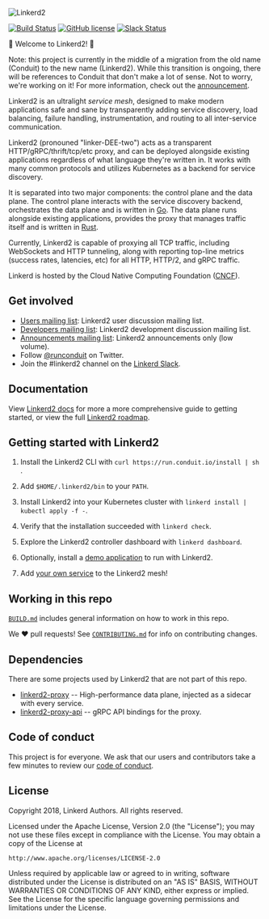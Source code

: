 ![Linkerd2][logo]

[![Build Status][ci-badge]][ci]
[![GitHub license][license-badge]](LICENSE)
[![Slack Status][slack-badge]][slack]

:balloon: Welcome to Linkerd2! :wave:

Note: this project is currently in the middle of a migration from the old name
(Conduit) to the new name (Linkerd2). While this transition is ongoing, there
will be references to Conduit that don't make a lot of sense. Not to worry,
we're working on it! For more information, check out the
[announcement][announcement].

Linkerd2 is an ultralight *service mesh*, designed to make modern applications
safe and sane by transparently adding service discovery, load balancing, failure
handling, instrumentation, and routing to all inter-service communication.

Linkerd2 (pronouned "linker-DEE-two") acts as a transparent
HTTP/gRPC/thrift/tcp/etc proxy, and can be deployed alongside existing
applications regardless of what language they're written in. It works with many
common protocols and utilizes Kubernetes as a backend for service discovery.

It is separated into two major components: the control plane and the data plane.
The control plane interacts with the service discovery backend, orchestrates the
data plane and is written in [Go][golang]. The data plane runs alongside
existing applications, provides the proxy that manages traffic itself and is
written in [Rust][rust].

Currently, Linkerd2 is capable of proxying all TCP traffic, including WebSockets
and HTTP tunneling, along with reporting top-line metrics (success rates,
latencies, etc) for all HTTP, HTTP/2, and gRPC traffic.

Linkerd is hosted by the Cloud Native Computing Foundation ([CNCF][cncf]).

## Get involved

* [Users mailing list][linkerd-users]: Linkerd2 user discussion mailing
  list.
* [Developers mailing list][linkerd-dev]: Linkerd2 development discussion
  mailing list.
* [Announcements mailing list][linkerd-announce]: Linkerd2 announcements only
  (low volume).
* Follow [@runconduit][twitter] on Twitter.
* Join the #linkerd2 channel on the [Linkerd Slack][slack].

## Documentation

View [Linkerd2 docs][linkerd-docs] for more a more comprehensive guide to
getting started, or view the full [Linkerd2 roadmap][roadmap].

## Getting started with Linkerd2

1. Install the Linkerd2 CLI with `curl https://run.conduit.io/install | sh `.

1. Add `$HOME/.linkerd2/bin` to your `PATH`.

1. Install Linkerd2 into your Kubernetes cluster with `linkerd install | kubectl
   apply -f -`.

1. Verify that the installation succeeded with `linkerd check`.

1. Explore the Linkerd2 controller dashboard with `linkerd dashboard`.

1. Optionally, install a [demo application][linkerd-demo] to run with Linkerd2.

1. Add [your own service][linkerd-inject] to the Linkerd2 mesh!

## Working in this repo ##

[`BUILD.md`](BUILD.md) includes general information on how to work in this repo.

We :heart: pull requests! See [`CONTRIBUTING.md`](CONTRIBUTING.md) for info on
contributing changes.

## Dependencies ##

There are some projects used by Linkerd2 that are not part of this repo.

* [linkerd2-proxy][proxy] -- High-performance data plane, injected as a sidecar
  with every service.
* [linkerd2-proxy-api][proxy-api] -- gRPC API bindings for the proxy.

## Code of conduct

This project is for everyone. We ask that our users and contributors take a few
minutes to review our [code of conduct][coc].

## License

Copyright 2018, Linkerd Authors. All rights reserved.

Licensed under the Apache License, Version 2.0 (the "License"); you may not use
these files except in compliance with the License. You may obtain a copy of the
License at

    http://www.apache.org/licenses/LICENSE-2.0

Unless required by applicable law or agreed to in writing, software distributed
under the License is distributed on an "AS IS" BASIS, WITHOUT WARRANTIES OR
CONDITIONS OF ANY KIND, either express or implied. See the License for the
specific language governing permissions and limitations under the License.

<!-- refs -->
[announcement]: https://blog.conduit.io/2018/07/06/conduit-0-5-and-the-future/
[ci]: https://travis-ci.org/linkerd/linkerd2
[ci-badge]: https://travis-ci.org/linkerd/linkerd2.svg?branch=master
[cncf]: https://www.cncf.io/
[coc]: https://github.com/linkerd/linkerd/wiki/Linkerd-code-of-conduct
[linkerd-announce]: https://groups.google.com/forum/#!forum/conduit-announce
[linkerd-demo]: https://conduit.io/getting-started/#install-the-demo-app
[linkerd-dev]: https://groups.google.com/forum/#!forum/conduit-dev
[linkerd-inject]: https://conduit.io/adding-your-service/
[linkerd-docs]: https://conduit.io/docs/
[linkerd-users]: https://groups.google.com/forum/#!forum/conduit-users
[golang]: https://golang.org/
[license-badge]: https://img.shields.io/github/license/linkerd/linkerd.svg
[logo]: https://user-images.githubusercontent.com/9226/33582867-3e646e02-d90c-11e7-85a2-2e238737e859.png
[proxy]: https://github.com/linkerd/linkerd2-proxy
[proxy-api]: https://github.com/linkerd/linkerd2-proxy-api
[roadmap]: https://conduit.io/roadmap
[releases]: https://github.com/linkerd/linkerd2/releases
[rust]: https://www.rust-lang.org/
[slack-badge]: http://slack.linkerd.io/badge.svg
[slack]: http://slack.linkerd.io
[twitter]: https://twitter.com/runconduit/
